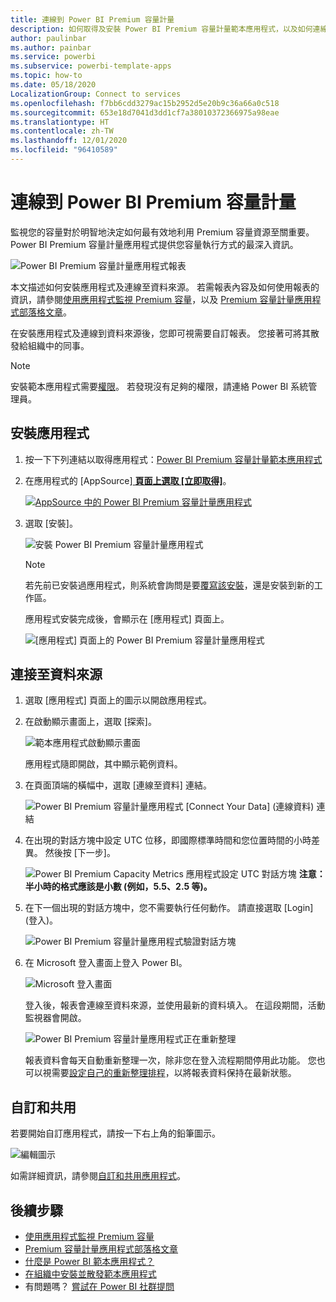 ```yaml
---
title: 連線到 Power BI Premium 容量計量
description: 如何取得及安裝 Power BI Premium 容量計量範本應用程式，以及如何連線到資料
author: paulinbar
ms.author: painbar
ms.service: powerbi
ms.subservice: powerbi-template-apps
ms.topic: how-to
ms.date: 05/18/2020
LocalizationGroup: Connect to services
ms.openlocfilehash: f7bb6cdd3279ac15b2952d5e20b9c36a66a0c518
ms.sourcegitcommit: 653e18d7041d3dd1cf7a38010372366975a98eae
ms.translationtype: HT
ms.contentlocale: zh-TW
ms.lasthandoff: 12/01/2020
ms.locfileid: "96410589"
---
```

# <a name="connect-to-power-bi-premium-capacity-metrics"></a>連線到 Power BI Premium 容量計量

監視您的容量對於明智地決定如何最有效地利用 Premium 容量資源至關重要。 Power BI Premium 容量計量應用程式提供您容量執行方式的最深入資訊。

![Power BI Premium 容量計量應用程式報表](media/service-connect-to-pbi-premium-capacity-metrics/service-pbi-premium-capacity-metrics-app-report.png)

本文描述如何安裝應用程式及連線至資料來源。 若需報表內容及如何使用報表的資訊，請參閱[使用應用程式監視 Premium 容量](../admin/service-admin-premium-monitor-capacity.md)，以及 [Premium 容量計量應用程式部落格文章](https://powerbi.microsoft.com/blog/premium-capacity-metrics-app-new-health-center-with-kpis-to-explore-relevant-metrics-and-steps-to-mitigate-issues/)。

在安裝應用程式及連線到資料來源後，您即可視需要自訂報表。 您接著可將其散發給組織中的同事。

> [!NOTE]
> 安裝範本應用程式需要[權限](./service-template-apps-install-distribute.md#prerequisites)。 若發現沒有足夠的權限，請連絡 Power BI 系統管理員。

## <a name="install-the-app"></a>安裝應用程式

1. 按一下下列連結以取得應用程式：[Power BI Premium 容量計量範本應用程式](https://app.powerbi.com/groups/me/getapps/services/pbi_pcmm.capacity-metrics-dxt)

1. 在應用程式的 [AppSource][ **頁面上選取 [立即取得]**](https://app.powerbi.com/groups/me/getapps/services/pbi_pcmm.capacity-metrics-dxt)。

    [![AppSource 中的 Power BI Premium 容量計量應用程式](media/service-connect-to-pbi-premium-capacity-metrics/service-pbi-premium-capacity-metrics-app-appsource-get-it-now.png)](https://app.powerbi.com/groups/me/getapps/services/pbi_pcmm.capacity-metrics-dxt)

1. 選取 [安裝]。 

    ![安裝 Power BI Premium 容量計量應用程式](media/service-connect-to-pbi-premium-capacity-metrics/service-pbi-premium-capacity-metric-select-install.png)

    > [!NOTE]
    > 若先前已安裝過應用程式，則系統會詢問是要[覆寫該安裝](./service-template-apps-install-distribute.md#update-a-template-app)，還是安裝到新的工作區。

    應用程式安裝完成後，會顯示在 [應用程式] 頁面上。

   ![[應用程式] 頁面上的 Power BI Premium 容量計量應用程式](media/service-connect-to-pbi-premium-capacity-metrics/service-pbi-premium-capacity-metrics-app-apps-page-icon.png)

## <a name="connect-to-data-sources"></a>連接至資料來源

1. 選取 [應用程式] 頁面上的圖示以開啟應用程式。

1. 在啟動顯示畫面上，選取 [探索]。

   ![範本應用程式啟動顯示畫面](media/service-connect-to-pbi-premium-capacity-metrics/service-pbi-premium-capacity-metrics-app-splash-screen.png)

   應用程式隨即開啟，其中顯示範例資料。

1. 在頁面頂端的橫幅中，選取 [連線至資料] 連結。

   ![Power BI Premium 容量計量應用程式 [Connect Your Data] \(連線資料\) 連結](media/service-connect-to-pbi-premium-capacity-metrics/service-pbi-premium-capacity-metrics-app-connect-data.png)

1. 在出現的對話方塊中設定 UTC 位移，即國際標準時間和您位置時間的小時差異。 然後按 [下一步]。
  
   ![Power BI Premium Capacity Metrics 應用程式設定 UTC 對話方塊](media/service-connect-to-pbi-premium-capacity-metrics/service-pbi-premium-capacity-metrics-app-setutc-dialog.png)
   **注意：半小時的格式應該是小數 (例如，5.5、2.5 等)。**

1. 在下一個出現的對話方塊中，您不需要執行任何動作。 請直接選取 [Login] \(登入\)。

   ![Power BI Premium 容量計量應用程式驗證對話方塊](media/service-connect-to-pbi-premium-capacity-metrics/service-pbi-premium-capacity-metrics-app-authentication-dialog.png)

1. 在 Microsoft 登入畫面上登入 Power BI。

   ![Microsoft 登入畫面](media/service-connect-to-pbi-premium-capacity-metrics/service-pbi-premium-capacity-metrics-app-microsoft-login.png)

   登入後，報表會連線至資料來源，並使用最新的資料填入。 在這段期間，活動監視器會開啟。

   ![Power BI Premium 容量計量應用程式正在重新整理](media/service-connect-to-pbi-premium-capacity-metrics/service-pbi-premium-capacity-metrics-app-refresh-monitor.png)

   報表資料會每天自動重新整理一次，除非您在登入流程期間停用此功能。 您也可以視需要[設定自己的重新整理排程](./refresh-scheduled-refresh.md)，以將報表資料保持在最新狀態。

## <a name="customize-and-share"></a>自訂和共用

若要開始自訂應用程式，請按一下右上角的鉛筆圖示。

 ![編輯圖示](media/service-connect-to-pbi-premium-capacity-metrics/service-pbi-premium-capacity-metrics-app-customize.png)

如需詳細資訊，請參閱[自訂和共用應用程式](./service-template-apps-install-distribute.md#customize-and-share-the-app)。

## <a name="next-steps"></a>後續步驟
* [使用應用程式監視 Premium 容量](../admin/service-admin-premium-monitor-capacity.md)
* [Premium 容量計量應用程式部落格文章](https://powerbi.microsoft.com/blog/premium-capacity-metrics-app-new-health-center-with-kpis-to-explore-relevant-metrics-and-steps-to-mitigate-issues/)
* [什麼是 Power BI 範本應用程式？](./service-template-apps-overview.md)
* [在組織中安裝並散發範本應用程式](./service-template-apps-install-distribute.md)
* 有問題嗎？ [嘗試在 Power BI 社群提問](https://community.powerbi.com/)